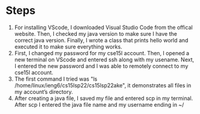 # Steps
1. For installing VScode, I downloaded Visual Studio Code from the offical website. Then, I checked my java version to make sure I have the correct java version. Finally, I wrote a class that prints hello world and executed it to make sure everything works.
2. First, I changed my password for my cse15l account. Then, I opened a new terminal on VScode and entered ssh along with my usename. Next, I entered the new password and I was able to remotely connect to my cse15l account.
3. The first command I tried was "ls /home/linux/ieng6/cs15lsp22/cs15lsp22ake", it demonstrates all files in my account’s directory.
4. After creating a java file, I saved my file and entered scp in my terminal. After scp I entered the java file name and my username ending in ~/
